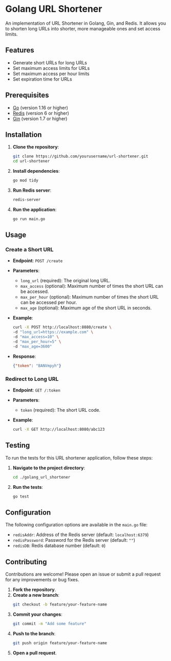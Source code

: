 # Golang URL Shortener

An implementation of URL Shortener in Golang, Gin, and Redis. It allows you to shorten long URLs into shorter, more manageable ones and set access limits.

## Features

- Generate short URLs for long URLs
- Set maximum access limits for URLs
- Set maximum access per hour limits
- Set expiration time for URLs

## Prerequisites

- [Go](https://golang.org/dl/) (version 1.16 or higher)
- [Redis](https://redis.io/download) (version 6 or higher)
- [Gin](https://github.com/gin-gonic/gin) (version 1.7 or higher)

## Installation

1. **Clone the repository**:
    ```sh
    git clone https://github.com/yourusername/url-shortener.git
    cd url-shortener
    ```

2. **Install dependencies**:
    ```sh
    go mod tidy
    ```

3. **Run Redis server**:
    ```sh
    redis-server
    ```

4. **Run the application**:
    ```sh
    go run main.go
    ```

## Usage

### Create a Short URL

- **Endpoint**: `POST /create`
- **Parameters**:
  - `long_url` (required): The original long URL.
  - `max_access` (optional): Maximum number of times the short URL can be accessed.
  - `max_per_hour` (optional): Maximum number of times the short URL can be accessed per hour.
  - `max_age` (optional): Maximum age of the short URL in seconds.

- **Example**:
    ```sh
    curl -X POST http://localhost:8080/create \
    -d "long_url=https://example.com" \
    -d "max_access=10" \
    -d "max_per_hour=5" \
    -d "max_age=3600"
    ```

- **Response**:
    ```json
    {"token": "BANVmpyh"}
    ```

### Redirect to Long URL

- **Endpoint**: `GET /:token`
- **Parameters**:
  - `token` (required): The short URL code.

- **Example**:
    ```sh
    curl -X GET http://localhost:8080/abc123
    ```

## Testing

To run the tests for this URL shortener application, follow these steps:

1. **Navigate to the project directory**:
    ```sh
    cd ./golang_url_shortener
    ```

2. **Run the tests**:
    ```sh
    go test
    ```



## Configuration

The following configuration options are available in the `main.go` file:

- `redisAddr`: Address of the Redis server (default: `localhost:6379`)
- `redisPassword`: Password for the Redis server (default: `""`)
- `redisDB`: Redis database number (default: `0`)

## Contributing

Contributions are welcome! Please open an issue or submit a pull request for any improvements or bug fixes.

1. **Fork the repository**.
2. **Create a new branch**:
    ```sh
    git checkout -b feature/your-feature-name
    ```
3. **Commit your changes**:
    ```sh
    git commit -m "Add some feature"
    ```
4. **Push to the branch**:
    ```sh
    git push origin feature/your-feature-name
    ```
5. **Open a pull request**.
